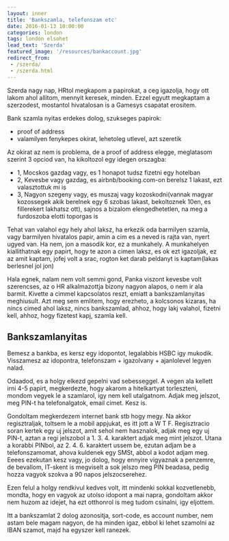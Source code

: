 ```yaml
---
layout: inner
title: 'Bankszamla, telefonszam etc'
date: 2016-01-13 10:00:00
categories: london
tags: london elsohet
lead_text: 'Szerda'
featured_image: '/resources/bankaccount.jpg'
redirect_from:
 - /szerda/
 - /szerda.html
---
```


Szerda nagy nap, HRtol megkapom a papirokat, a ceg igazolja, hogy ott lakom ahol allitom, mennyit keresek, minden. Ezzel egyutt megkaptam a szerzodest, mostantol hivatalosan is a Gamesys csapatat erositem.

Bank szamla nyitas erdekes dolog, szukseges papirok:
 - proof of address
 - valamilyen fenykepes okirat, lehetoleg utlevel, azt szeretik

Az okirat az nem is problema, de a proof of address elegge, meglatasom szerint 3 opciod van, ha kikoltozol egy idegen orszagba:
 - 1, Mocskos gazdag vagy, es 1 honapot tudsz fizetni egy hotelban
 - 2, Kevesbe vagy gazdag, es airbnb/booking.com-on berelsz 1 lakast, ezt valasztottuk mi is
 - 3, Nagyon szegeny vagy, es muszaj vagy kozoskodni(vannak magyar kozossegek akik berelnek egy 6 szobas lakast, bekoltoznek 10en, es fillerekert lakhatsz ott), sajnos a bizalom elengedhetetlen, na meg a furdoszoba elotti toporgas is

Tehat van valahol egy hely ahol laksz, ha erkezik oda barmilyen szamla, vagy barmilyen hivatalos papir, amin a cim es a neved is rajta van, nyert ugyed van. Ha nem, jon a masodik kor, ez a munkahely.
A munkahelyen kiallithatnak egy papirt, hogy te azon a cimen laksz, es ok ezt igazoljak, ez az amit kaptam, jofej volt a srac, rogton ket darab peldanyt is kaptam(lakas berlesnel jol jon)

Hala egnek, nalam nem volt semmi gond, Panka viszont kevesbe volt szerencses, az o HR alkalmazottja bizony nagyon alapos, o nem ir ala barmit. Kivette a cimmel kapcsolatos reszt, emiatt a bankszamlanyitas meghiusult.
Azt meg sem emlitem, hogy erezheto, a kolcsonos kizaras, ha nincs cimed ahol laksz, nincs bankszamlad, ahhoz, hogy lakj valahol, fizetni kell, ahhoz, hogy fizetest kapj, szamla kell.

## Bankszamlanyitas

Bemesz a bankba, es kersz egy idopontot, legalabbis HSBC igy mukodik. Visszamesz az idopontra, telefonszam + igazolvany + ajanlolevel legyen nalad.

Odaadod, es a holgy elkezd gepelni vad sebesseggel. A vegen ala kellett irni 4-5 papirt, megkerdezte, hogy akarom a hitelkartyat torleszteni, mondom vegyek le a szamlarol, igy nem kell utalgatnom.
Adjak meg jelszot, meg PIN-t ha telefonalgatok, email cimet. Kesz is.

Gondoltam megkerdezem internet bank stb hogy megy. Na akkor regisztraljak, toltsem le a mobil appjukat, es itt jott a W T F. 
Regisztracio soran kertek egy uj jelszot, amit sehol nem hasznalok, adjak meg egy uj PIN-t, aztan a regi jelszobol a 1. 3. 4. karaktert adjak meg mint jelszot. 
Utana a korabbi PINbol, az 2. 4. 6. karaktert ussem be, ezutan adjam be a telefonszamomat, ahova kuldenek egy SMSt, abbol a kodot adjam meg.
Eeees ezekutan kesz vagy, jo dolog, hogy ennyire vigyaznak a penzemre, de bevallom, IT-skent is megviselt a sok jelszo meg PIN beadasa, pedig hozza vagyok szokva a 90 napos jelszocserehez. 

Ezen felul a holgy rendkivul kedves volt, itt mindenki sokkal kozvetlenebb, mondta, hogy en vagyok az utolso idopont a mai napra, gondoltam akkor nem huzom az idejet, ha ezt otthonrol is meg tudom csinalni, igy eljottem.

Itt a bankszamlat 2 dolog azonositja, sort-code, es account number, nem astam bele magam nagyon, de ha minden igaz, ebbol ki lehet szamolni az IBAN szamot, majd ha egyszer kell ranezek.

